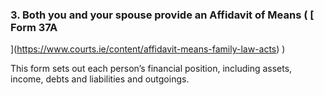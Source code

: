 ###  3\. Both you and your spouse provide an Affidavit of Means ( [ Form 37A
](https://www.courts.ie/content/affidavit-means-family-law-acts) )

This form sets out each person’s financial position, including assets, income,
debts and liabilities and outgoings.
